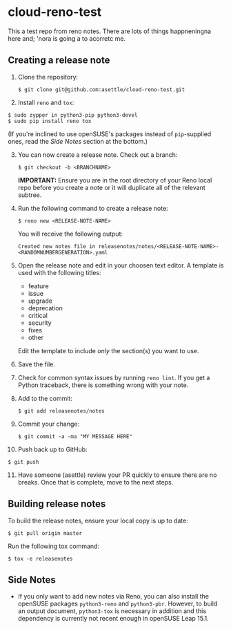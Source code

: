 # cloud-reno-test

This a test repo from reno notes. There are lots of things happneningna here and; 'nora is going a to acorretc me.

## Creating a release note

1. Clone the repository:

   `$ git clone git@github.com:asettle/cloud-reno-test.git`

2. Install `reno` and `tox`:

  ```
  $ sudo zypper in python3-pip python3-devel
  $ sudo pip install reno tox
  ```

  (If you're inclined to use openSUSE's packages instead of `pip`-supplied ones,
  read the *Side Notes* section at the bottom.)

3. You can now create a release note. Check out a branch:

   `$ git checkout -b <BRANCHNAME>`

   **IMPORTANT:** Ensure you are in the root directory of your Reno local repo
   before you create a note or it will duplicate all of the relevant subtree.

4. Run the following command to create a release note:

   `$ reno new <RELEASE-NOTE-NAME>`

   You will receive the following output:

   `Created new notes file in releasenotes/notes/<RELEASE-NOTE-NAME>-<RANDOMNUMBERGENERATION>.yaml`

5. Open the release note and edit in your choosen text editor. A template is used with the following titles:

   - feature
   - issue
   - upgrade
   - deprecation
   - critical
   - security
   - fixes
   - other

   Edit the template to include *only* the section(s) you want to use.

6. Save the file.

7. Check for common syntax issues by running `reno lint`. If you get a Python
   traceback, there is something wrong with your note.

8. Add to the commit:

   `$ git add releasenotes/notes`

9. Commit your change:

    `$ git commit -a -ma "MY MESSAGE HERE"`

10. Push back up to GitHub:

   `$ git push`

11. Have someone (asettle) review your PR quickly to ensure there are no breaks.
    Once that is complete, move to the next steps.

## Building release notes

To build the release notes, ensure your local copy is up to date:

`$ git pull origin master`

Run the following tox command:

`$ tox -e releasenotes`


## Side Notes

* If you only want to add new notes via Reno, you can also install the
  openSUSE packages `python3-reno` and `python3-pbr`. However, to build
  an output document, `python3-tox` is necessary in addition and this dependency
  is currently not recent enough in openSUSE Leap 15.1.
